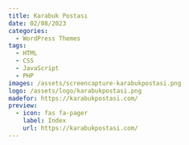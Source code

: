 ```yaml
---
title: Karabuk Postası
date: 02/08/2023
categories: 
  - WordPress Themes
tags:
  - HTML
  - CSS
  - JavaScript
  - PHP
images: /assets/screencapture-karabukpostasi.png
logo: /assets/logo/karabukpostasi.png
madefor: https://karabukpostasi.com/
preview:
  - icon: fas fa-pager
    label: Index
    url: https://karabukpostasi.com/
---
```

